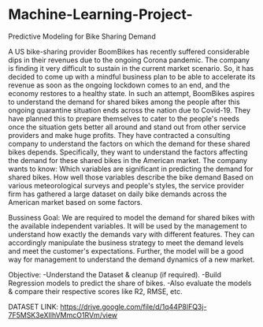 # Machine-Learning-Project-
Predictive Modeling for Bike  Sharing Demand

A US bike-sharing provider BoomBikes has recently suffered considerable dips in their revenues due to the ongoing Corona
pandemic. The company is finding it very difficult to sustain in the current market scenario. So, it has decided to come up with a
mindful business plan to be able to accelerate its revenue as soon as the ongoing lockdown comes to an end, and the economy
restores to a healthy state.
In such an attempt, BoomBikes aspires to understand the demand for shared bikes among the people after this ongoing quarantine
situation ends across the nation due to Covid-19. They have planned this to prepare themselves to cater to the people's needs once
the situation gets better all around and stand out from other service providers and make huge profits.
They have contracted a consulting company to understand the factors on which the demand for these shared bikes depends.
Specifically, they want to understand the factors affecting the demand for these shared bikes in the American market. The company
wants to know:
Which variables are significant in predicting the demand for shared bikes.
How well those variables describe the bike demand
Based on various meteorological surveys and people's styles, the service provider firm has gathered a large dataset on daily bike
demands across the American market based on some factors.

Bussiness Goal:
We are required to model the demand for shared bikes with the available independent variables. It will be used by the management
to understand how exactly the demands vary with different features. They can accordingly manipulate the business strategy to meet
the demand levels and meet the customer's expectations. Further, the model will be a good way for management to understand the
demand dynamics of a new market.

Objective:
-Understand the Dataset & cleanup (if required).
-Build Regression models to predict the share of bikes.
-Also evaluate the models & compare their respective scores like R2, RMSE, etc.

DATASET LINK: https://drive.google.com/file/d/1q44P8lFQ3j-7F5MSK3eXIlhVMmcO1RVm/view

